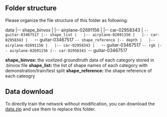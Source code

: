 ## Folder structure
Please organize the file structure of this folder as following:

data
|-- shape_binvox
|   |-- airplane-02691156
|   |-- car-02958343
|   `-- guitar-03467517
|-- shape_list
|   |-- airplane-02691156
|   |-- car-02958343
|   `-- guitar-03467517
`-- shape_reference
    |-- depth
    |   |-- airplane-02691156
    |   |-- car-02958343
    |   `-- guitar-03467517
    `-- rgb
        |-- airplane-02691156
        |-- car-02958343
        `-- guitar-03467517

**shape_binvox:** the voxlized groundtruth data of each category stored in .binvox file
**shape_list:** the list of shape names of each category with demonstration/train/test split
**shape_reference:** the shape reference of each cateogry

## Data download
To directly train the network without modification, you can download the [data.zip](https://drive.google.com/file/d/1inwGXugUEB_vbmTjl33gfWWPhAw594Fv/view?usp=sharing) and use them to replace this folder.
